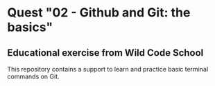 # Quest "02 - Github and Git: the basics"

## Educational exercise from Wild Code School

This repository contains a support to learn and practice basic terminal commands on Git.
